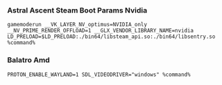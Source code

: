 ### Astral Ascent Steam Boot Params Nvidia
`gamemoderun __VK_LAYER_NV_optimus=NVIDIA_only __NV_PRIME_RENDER_OFFLOAD=1 __GLX_VENDOR_LIBRARY_NAME=nvidia LD_PRELOAD=$LD_PRELOAD:./bin64/libsteam_api.so:./bin64/libsentry.so %command%`
### Balatro Amd
`PROTON_ENABLE_WAYLAND=1 SDL_VIDEODRIVER="windows" %command%`

